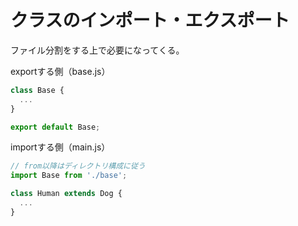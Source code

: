 # クラスのインポート・エクスポート

ファイル分割をする上で必要になってくる。

exportする側（base.js）

```js:base.js
class Base {
  ...
}

export default Base;
```

importする側（main.js）

```js
// from以降はディレクトリ構成に従う
import Base from './base';

class Human extends Dog {
  ...
}
```
